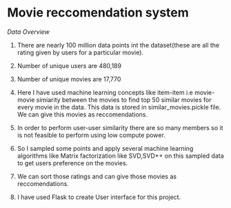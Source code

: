 # Movie reccomendation system

*Data Overview*
  1. There are nearly 100 million data points int the dataset(these are all the rating given by users for a particular movie).
  2. Number of unique users are 480,189
  3. Number of unique movies are 17,770

1. Here I have used machine learning concepts like item-item i.e movie-movie simiarity between the movies to find top 50 similar movies for every movie in the data. This data is stored in similar_movies.pickle file. We can give this movies as reccomendations. 
2. In order to perform user-user similarity there are so many members so it is not feasible to perform using low compute power.
3. So I sampled some points and apply several machine learning algorithms like Matrix factorization like SVD,SVD++ on this sampled data to get users preference on the movies.
4. We can sort those ratings and can give those movies as reccomendations. 
5. I have used Flask to create User interface for this project.
